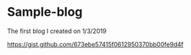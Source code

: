 # Sample-blog
The first blog I created on 1/3/2019

https://gist.github.com/673ebe57415f0612950370bb00fe9d4f
